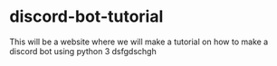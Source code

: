 # discord-bot-tutorial
This will be a website where we will make a tutorial on how to make a discord bot using python 3
dsfgdschgh
